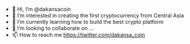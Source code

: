 - 👋 Hi, I’m @dakansacoin
- 👀 I’m interested in creating the first cryptocurrency from Central Asia
- 🌱 I’m currently learning how to build the best crypto platform
- 💞️ I’m looking to collaborate on ...
- 📫 How to reach me https://twitter.com/dakansa_coin

<!---
dakansacoin/dakansacoin is a ✨ special ✨ repository because its `README.md` (this file) appears on your GitHub profile.
You can click the Preview link to take a look at your changes.
--->
